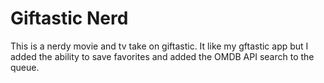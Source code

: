# Giftastic Nerd
This is a nerdy movie and tv take on giftastic. It like my gftastic app but I added the ability to save favorites and added the OMDB API search to the queue.
